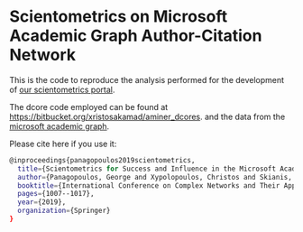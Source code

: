 # Scientometrics on Microsoft Academic Graph Author-Citation Network

This is the code to reproduce the analysis performed for the development of [our scientometrics portal](http://graphdegeneracy.org/scientometrics/). 

The dcore code employed can be found at https://bitbucket.org/xristosakamad/aminer_dcores. and the data from the [microsoft academic graph](https://docs.microsoft.com/en-us/academic-services/graph/reference-data-schema).

Please cite here if you use it:
``` bash
@inproceedings{panagopoulos2019scientometrics,
  title={Scientometrics for Success and Influence in the Microsoft Academic Graph},
  author={Panagopoulos, George and Xypolopoulos, Christos and Skianis, Konstantinos and Giatsidis, Christos and Tang, Jie and Vazirgiannis, Michalis},
  booktitle={International Conference on Complex Networks and Their Applications},
  pages={1007--1017},
  year={2019},
  organization={Springer}
}
```
